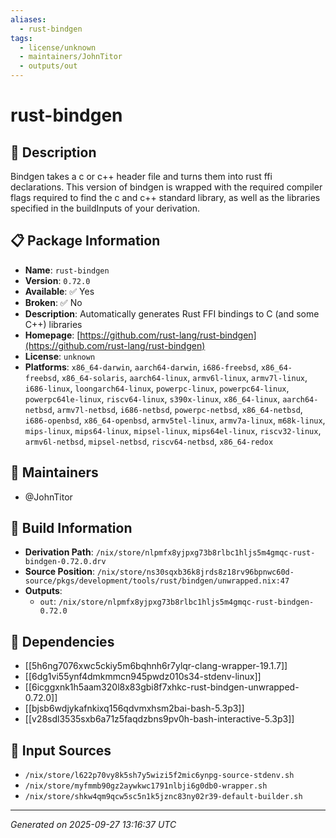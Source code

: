 ```yaml
---
aliases:
  - rust-bindgen
tags:
  - license/unknown
  - maintainers/JohnTitor
  - outputs/out
---
```


# rust-bindgen

## 📝 Description

Bindgen takes a c or c++ header file and turns them into
rust ffi declarations.
This version of bindgen is wrapped with the required compiler flags
required to find the c and c++ standard library, as well as the libraries
specified in the buildInputs of your derivation.


## 📋 Package Information

- **Name**: `rust-bindgen`
- **Version**: `0.72.0`
- **Available**: ✅ Yes
- **Broken**: ✅ No
- **Description**: Automatically generates Rust FFI bindings to C (and some C++) libraries
- **Homepage**: [https://github.com/rust-lang/rust-bindgen](https://github.com/rust-lang/rust-bindgen)
- **License**: `unknown`
- **Platforms**: `x86_64-darwin`, `aarch64-darwin`, `i686-freebsd`, `x86_64-freebsd`, `x86_64-solaris`, `aarch64-linux`, `armv6l-linux`, `armv7l-linux`, `i686-linux`, `loongarch64-linux`, `powerpc-linux`, `powerpc64-linux`, `powerpc64le-linux`, `riscv64-linux`, `s390x-linux`, `x86_64-linux`, `aarch64-netbsd`, `armv7l-netbsd`, `i686-netbsd`, `powerpc-netbsd`, `x86_64-netbsd`, `i686-openbsd`, `x86_64-openbsd`, `armv5tel-linux`, `armv7a-linux`, `m68k-linux`, `mips-linux`, `mips64-linux`, `mipsel-linux`, `mips64el-linux`, `riscv32-linux`, `armv6l-netbsd`, `mipsel-netbsd`, `riscv64-netbsd`, `x86_64-redox`
## 👥 Maintainers

- @JohnTitor


## 🔧 Build Information

- **Derivation Path**: `/nix/store/nlpmfx8yjpxg73b8rlbc1hljs5m4gmqc-rust-bindgen-0.72.0.drv`
- **Source Position**: `/nix/store/ns30sqxb36k8jrds8z18rv96bpnwc60d-source/pkgs/development/tools/rust/bindgen/unwrapped.nix:47`
- **Outputs**:
  - `out`:  `/nix/store/nlpmfx8yjpxg73b8rlbc1hljs5m4gmqc-rust-bindgen-0.72.0`

## 🔗 Dependencies

- [[5h6ng7076xwc5ckiy5m6bqhnh6r7ylqr-clang-wrapper-19.1.7]]
- [[6dg1vi55ynf4dmkmmcn945pwdz010s34-stdenv-linux]]
- [[6icggxnk1h5aam320l8x83gbi8f7xhkc-rust-bindgen-unwrapped-0.72.0]]
- [[bjsb6wdjykafnkixq156qdvmxhsm2bai-bash-5.3p3]]
- [[v28sdl3535sxb6a71z5faqdzbns9pv0h-bash-interactive-5.3p3]]

## 📁 Input Sources

- `/nix/store/l622p70vy8k5sh7y5wizi5f2mic6ynpg-source-stdenv.sh`
- `/nix/store/myfmmb90gz2aywkwc1791nlbji6g0db0-wrapper.sh`
- `/nix/store/shkw4qm9qcw5sc5n1k5jznc83ny02r39-default-builder.sh`

---
*Generated on 2025-09-27 13:16:37 UTC*
